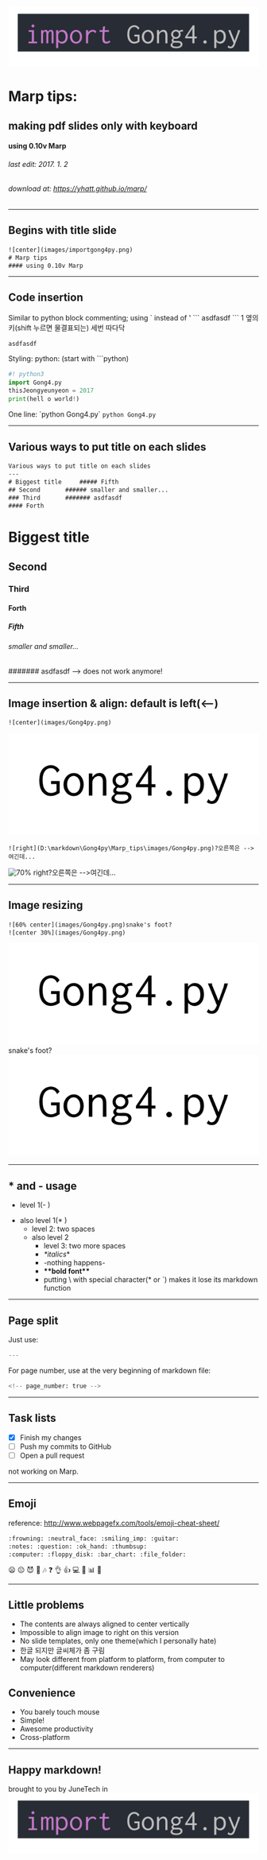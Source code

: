 <!-- page_number: true -->

![center](images/importgong4py.png)
# Marp tips: 
## making pdf slides only with keyboard
#### using 0.10v Marp
###### last edit: 2017. 1. 2
###### download at: https://yhatt.github.io/marp/
---

Begins with title slide
---


```
![center](images/importgong4py.png)
# Marp tips
#### using 0.10v Marp
```

---
## Code insertion

Similar to python block commenting; using \` instead of \'
\`\`\`
asdfasdf
\`\`\`
1 옆의 키(shift 누르면 물결표되는) 세번 따다닥
```
asdfasdf
```

Styling: python: (start with \`\`\`python)
```python
#! python3
import Gong4.py
thisJeongyeunyeon = 2017
print(hell o world!)
```
One line: \`python Gong4.py\` `python Gong4.py`

---

Various ways to put title on each slides
---
```
Various ways to put title on each slides
---
# Biggest title		##### Fifth
## Second		###### smaller and smaller...
### Third		####### asdfasdf
#### Forth
```
# Biggest title
## Second
### Third
#### Forth
##### Fifth
###### smaller and smaller...
####### asdfasdf --> does not work anymore!

---
## Image insertion & align: default is left(<--)
```
![center](images/Gong4py.png)
```
![70% center](images/Gong4py.png)
```
![right](D:\markdown\Gong4py\Marp_tips\images/Gong4py.png)?오른쪽은 --> 여긴데...
```
![70% right](D:\markdown\Gong4py\Marp_tips\images/Gong4py.png)?오른쪽은 -->여긴데...


---
## Image resizing
```
![60% center](images/Gong4py.png)snake's foot?
![center 30%](images/Gong4py.png)
```
![60% center](images/Gong4py.png)snake's foot?
![center 30%](images/Gong4py.png)

---
\* and \- usage
---
- level 1(- )
* also level 1(\* )
  * level 2: two spaces
  - also level 2
    * level 3: two more spaces
    - *\*italics*\*
    - -nothing happens-
    - **\*\*bold font\*\***
    - putting \ with special character(\* or \`)
      makes it lose its markdown function

---
Page split
---
Just use\:
```python
---
```

For page number, use at the very beginning of markdown file:
```python
<!-- page_number: true -->
```

---
Task lists
---
- [x] Finish my changes
- [ ] Push my commits to GitHub
- [ ] Open a pull request

not working on Marp.

---
Emoji
---
reference:
http://www.webpagefx.com/tools/emoji-cheat-sheet/
```
:frowning: :neutral_face: :smiling_imp: :guitar:
:notes: :question: :ok_hand: :thumbsup:
:computer: :floppy_disk: :bar_chart: :file_folder:
```

:frowning: :neutral_face: :smiling_imp: :guitar:
:notes: :question: :ok_hand: :thumbsup:
:computer: :floppy_disk: :bar_chart: :file_folder:

---
## Little problems
- The contents are always aligned to center vertically
- Impossible to align image to right on this version
- No slide templates, only one theme(which I personally hate)
- 한글 되지만 글씨체가 좀 구림
- May look different from platform to platform, 
from computer to computer(different markdown renderers)

## Convenience
- You barely touch mouse
- Simple!
- Awesome productivity
- Cross-platform

---
Happy markdown!
---
brought to you by JuneTech in
![center](images/importgong4py.png)